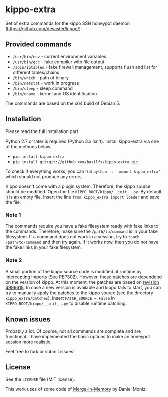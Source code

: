 # kippo-extra
Set of extra commands for the kippo SSH honeypot daemon (https://github.com/desaster/kippo/).

## Provided commands
* `/usr/bin/env` - current environment variables
* `/usr/bin/gcc` - fake compiler with file output
* `/sbin/iptables` - fake firewall management, supports flush and list for different tables/chains
* `/bin/which` - path of binary
* `/bin/netstat` - work in progress
* `/bin/sleep` - sleep command
* `/bin/uname` - kernel and OS identification

The commands are based on the x64 build of Debian 5.

## Installation
Please read the full installation part.

Python 2.7 or later is required (Python 3.x isn't). Install kippo-extra via one of the methods below.

* `pip install kippo-extra`
* `pip install git+git://github.com/basilfx/kippo-extra.git`.

To check if everything works, you can run `python -c 'import kippo_extra'` which should not produce any errors.

Kippo doesn't come with a plugin system. Therefore, the kippo source should be modified. Open the file `KIPPO_ROOT/kippo/__init__.py`. By default, it is an empty file. Insert the line `from kippo_extra import loader` and save the file.

### Note 1
The commands require you have a fake filesystem ready with fake links to the commands. Therefore, make sure the `/path/to/command` is in your fake filesystem. If a command does not work in a session, try to `touch /path/to/command` and then try again. If it works now, then you do not have the fake links in your fake filesystem.

### Note 2
A small portion of the kippo source code is modified at runtime by intercepting imports (See PEP302). However, these patches are dependend on the version of kippo. At this moment, the patches are based on [revision 4999618](https://github.com/desaster/kippo/commit/4999618f476ffa3be5e2be88ea11519ab4a86d87). In case a new version is available and kippo fails to start, you can try to manually apply the patches to the kippo source (see the directory `kippo_extra/patches`). Insert `PATCH_SOURCE = False` in `KIPPO_ROOT/kippo/__init__.py` to disable runtime patching.

## Known issues
Probably a lot. Of course, not all commands are complete and are functional. I have implemented the basic options to make an honeypot session more realistic.

Feel free to fork or submit issues!

## License
See the `LICENSE` file (MIT license).

This work uses of some code of [Merge-in-Memory](https://github.com/danielmoniz/merge_in_memory) by Daniel Moniz.
